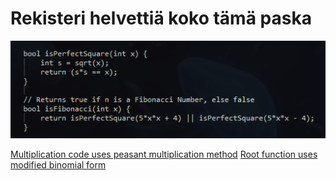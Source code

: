 # Rekisteri helvettiä koko tämä paska

![alt_text](https://raw.githubusercontent.com/Jan-Aarela/Fibonacci-y86/refs/heads/main/pics/notepad%2B%2B_i7ojgZCQnY.png)


[Multiplication code uses peasant multiplication method](https://raw.githubusercontent.com/Jan-Aarela/Fibonacci-y86/refs/heads/main/pics/multiplication.jpg)
[Root function uses modified binomial form](https://raw.githubusercontent.com/Jan-Aarela/Fibonacci-y86/refs/heads/main/pics/squarred.jpg)
